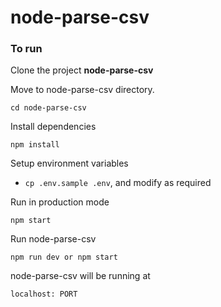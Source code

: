 # node-parse-csv

### To run

Clone the project  **node-parse-csv**

Move to node-parse-csv directory.

```text
cd node-parse-csv

```

Install dependencies

```text
npm install

```

Setup environment variables

- `cp .env.sample .env`, and modify as required

Run in production mode

```text
npm start

```

Run node-parse-csv

```text
npm run dev or npm start

```

node-parse-csv will be running  at

```text
localhost: PORT

```
